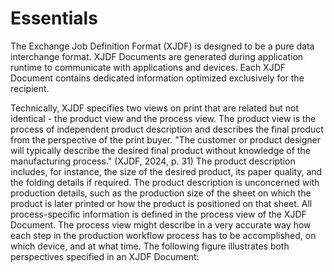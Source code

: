 # Essentials
The Exchange Job Definition Format (XJDF) is designed to be a pure data interchange format. XJDF Documents are generated during application runtime to communicate with applications and devices. Each XJDF Document contains dedicated information optimized exclusively for the recipient. 

Technically, XJDF specifies two views on print that are related but not identical - the product view and the process view. The product view is the process of independent product description and describes the final product from the perspective of the print buyer. "The customer or product designer will typically describe the desired final product without knowledge of the manufacturing process." (XJDF, 2024, p. 31) The product description includes, for instance, the size of the desired product, its paper quality, and the folding details if required. The product description is unconcerned with production details, such as the production size of the sheet on which the product is later printed or how the product is positioned on that sheet. All process-specific information is defined in the process view of the XJDF Document. The process view might describe in a very accurate way how each step in the production workflow process has to be accomplished, on which device, and at what time. The following figure illustrates both perspectives specified in an XJDF Document:


